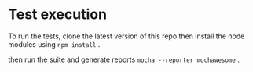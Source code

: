
# Test execution
To run the tests, clone the latest version of this repo then install the node modules using 
```npm install``` . 

 then run the suite and generate reports
  ```mocha --reporter mochawesome``` .

